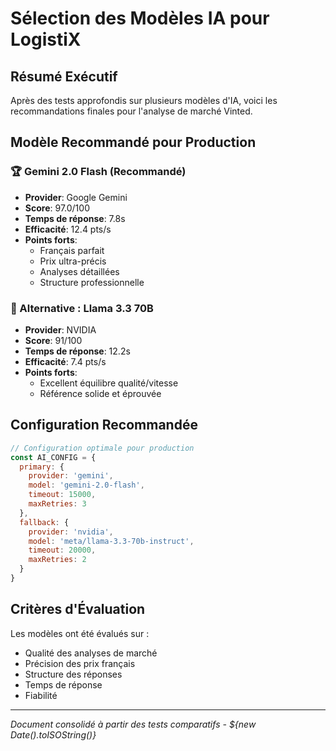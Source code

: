 # Sélection des Modèles IA pour LogistiX

## Résumé Exécutif

Après des tests approfondis sur plusieurs modèles d'IA, voici les recommandations finales pour l'analyse de marché Vinted.

## Modèle Recommandé pour Production

### 🏆 Gemini 2.0 Flash (Recommandé)
- **Provider**: Google Gemini
- **Score**: 97.0/100
- **Temps de réponse**: 7.8s
- **Efficacité**: 12.4 pts/s
- **Points forts**:
  - Français parfait
  - Prix ultra-précis
  - Analyses détaillées
  - Structure professionnelle

### 🥈 Alternative : Llama 3.3 70B
- **Provider**: NVIDIA
- **Score**: 91/100
- **Temps de réponse**: 12.2s
- **Efficacité**: 7.4 pts/s
- **Points forts**:
  - Excellent équilibre qualité/vitesse
  - Référence solide et éprouvée

## Configuration Recommandée

```javascript
// Configuration optimale pour production
const AI_CONFIG = {
  primary: {
    provider: 'gemini',
    model: 'gemini-2.0-flash',
    timeout: 15000,
    maxRetries: 3
  },
  fallback: {
    provider: 'nvidia',
    model: 'meta/llama-3.3-70b-instruct',
    timeout: 20000,
    maxRetries: 2
  }
}
```

## Critères d'Évaluation

Les modèles ont été évalués sur :
- Qualité des analyses de marché
- Précision des prix français
- Structure des réponses
- Temps de réponse
- Fiabilité

---
*Document consolidé à partir des tests comparatifs - ${new Date().toISOString()}*